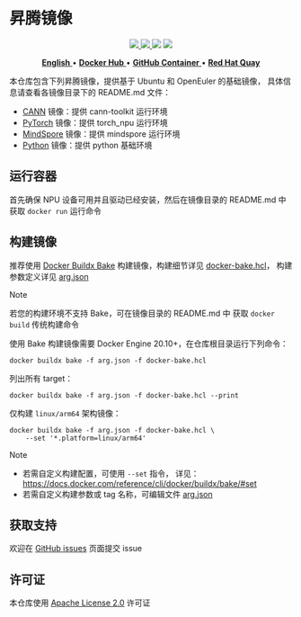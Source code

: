 # 昇腾镜像

<p align="center">
    <a href="https://github.com/openmerlin/dockerfile/actions/workflows/docker.yml">
        <img src="https://github.com/openmerlin/dockerfile/actions/workflows/docker.yml/badge.svg" />
    </a>
    <a href="LICENSE">
        <img src="https://img.shields.io/github/license/openmerlin/dockerfile.svg" />
    </a>
    <img src="https://img.shields.io/github/v/release/openmerlin/dockerfile" />
    <img src="https://img.shields.io/badge/language-dockerfile-384D54.svg">
</p>

<p align="center">
    <a href="./README.md">
        <b>English</b>
    </a> •
    <a href="https://hub.docker.com/u/ascendai">
        <b>Docker Hub</b>
    </a> •
    <a href="https://github.com/orgs/ascend/packages?ecosystem=container">
        <b>GitHub Container</b>
    </a> •
    <a href="https://quay.io/organization/ascend">
        <b>Red Hat Quay</b>
    </a>
</p>

本仓库包含下列昇腾镜像，提供基于 Ubuntu 和 OpenEuler 的基础镜像，
具体信息请查看各镜像目录下的 README.md 文件：

- [CANN](./cann) 镜像：提供 cann-toolkit 运行环境
- [PyTorch](./pytorch) 镜像：提供 torch_npu 运行环境
- [MindSpore](./mindspore) 镜像：提供 mindspore 运行环境
- [Python](./python) 镜像：提供 python 基础环境

## 运行容器

首先确保 NPU 设备可用并且驱动已经安装，然后在镜像目录的
README.md 中获取 `docker run` 运行命令

## 构建镜像

推荐使用 [Docker Buildx Bake][1] 构建镜像，构建细节详见 [docker-bake.hcl](./docker-bake.hcl)，
构建参数定义详见 [arg.json](./arg.json)

[1]: https://docs.docker.com/build/bake/

> [!NOTE]
>
> 若您的构建环境不支持 Bake，可在镜像目录的 README.md 中
> 获取 `docker build` 传统构建命令

使用 Bake 构建镜像需要 Docker Engine 20.10+，在仓库根目录运行下列命令：

```docker
docker buildx bake -f arg.json -f docker-bake.hcl
```

列出所有 target：

```docker
docker buildx bake -f arg.json -f docker-bake.hcl --print
```

仅构建 `linux/arm64` 架构镜像：

```docker
docker buildx bake -f arg.json -f docker-bake.hcl \
    --set '*.platform=linux/arm64'
```

> [!NOTE]
>
> - 若需自定义构建配置，可使用 `--set` 指令，
    详见：https://docs.docker.com/reference/cli/docker/buildx/bake/#set
> - 若需自定义构建参数或 tag 名称，可编辑文件 [arg.json](./arg.json)

## 获取支持

欢迎在 [GitHub issues][2] 页面提交 issue

[2]: https://github.com/openmerlin/dockerfile/issues

## 许可证

本仓库使用 [Apache License 2.0](./LICENSE) 许可证
